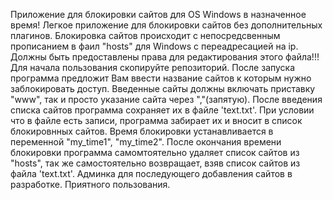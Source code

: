 Приложение для блокировки сайтов для OS Windows в назначенное время!
Легкое приложение для блокировки сайтов без дополнительных плагинов.
Блокировка сайтов происходит с непосредсвенным прописанием в фаил "hosts" для Windows с переадресацией на ip.
Должны быть предоставлены права для редактирования этого файла!!!
Для начала пользования скопируйте репозиторий.
После запуска программа предложит Вам ввести название сайтов к которым нужно 
заблокировать доступ.
Введенные сайты должны включать приставку "www", так и просто указание сайта через ","(запятую).
После введения списка сайтов программа сохраняет их в файле 'text.txt'.
При условии что в файле есть записи, программа забирает их и вносит в список блокировнных сайтов.
Время блокировки устанавливается в переменной "my_time1", "my_time2".
После окончания времени блокировки программа самомтоятельно удаляет список сайтов из "hosts", так же 
самостоятельно возвращает, взяв список сайтов из файла 'text.txt'.
Админка для последующего добавления сайтов в разработке.
Приятного пользования.
